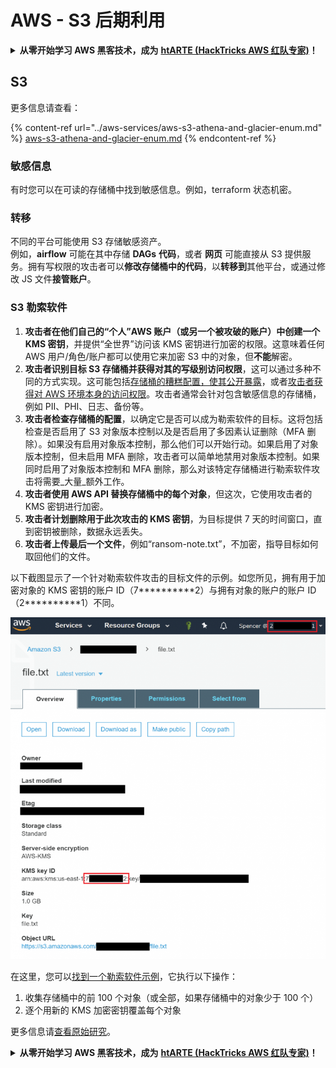 # AWS - S3 后期利用

<details>

<summary><strong>从零开始学习 AWS 黑客技术，成为</strong> <a href="https://training.hacktricks.xyz/courses/arte"><strong>htARTE (HackTricks AWS 红队专家)</strong></a><strong>！</strong></summary>

支持 HackTricks 的其他方式：

* 如果您想在 HackTricks 中看到您的**公司广告**或**下载 HackTricks 的 PDF**，请查看[**订阅计划**](https://github.com/sponsors/carlospolop)！
* 获取[**官方 PEASS & HackTricks 商品**](https://peass.creator-spring.com)
* 探索[**PEASS 家族**](https://opensea.io/collection/the-peass-family)，我们独家的[**NFTs 集合**](https://opensea.io/collection/the-peass-family)
* **加入** 💬 [**Discord 群组**](https://discord.gg/hRep4RUj7f) 或 [**telegram 群组**](https://t.me/peass) 或在 **Twitter** 🐦 上**关注**我 [**@carlospolopm**](https://twitter.com/carlospolopm)**。**
* **通过向** [**HackTricks**](https://github.com/carlospolop/hacktricks) 和 [**HackTricks Cloud**](https://github.com/carlospolop/hacktricks-cloud) github 仓库提交 PR 来分享您的黑客技巧。

</details>

## S3

更多信息请查看：

{% content-ref url="../aws-services/aws-s3-athena-and-glacier-enum.md" %}
[aws-s3-athena-and-glacier-enum.md](../aws-services/aws-s3-athena-and-glacier-enum.md)
{% endcontent-ref %}

### 敏感信息

有时您可以在可读的存储桶中找到敏感信息。例如，terraform 状态机密。

### 转移

不同的平台可能使用 S3 存储敏感资产。\
例如，**airflow** 可能在其中存储 **DAGs** **代码**，或者 **网页** 可能直接从 S3 提供服务。拥有写权限的攻击者可以**修改存储桶中的代码**，以**转移到**其他平台，或通过修改 JS 文件**接管账户**。

### S3 勒索软件

1. **攻击者在他们自己的“个人”AWS 账户（或另一个被攻破的账户）中创建一个 KMS 密钥**，并提供“全世界”访问该 KMS 密钥进行加密的权限。这意味着任何 AWS 用户/角色/账户都可以使用它来加密 S3 中的对象，但**不能**解密。
2. **攻击者识别目标 S3 存储桶并获得对其的写级别访问权限**，这可以通过多种不同的方式实现。这可能包括[存储桶的糟糕配置，使其公开暴露](https://rhinosecuritylabs.com/penetration-testing/penetration-testing-aws-storage/)，或者[攻击者获得对 AWS 环境本身的访问权限](https://rhinosecuritylabs.com/penetration-testing/penetration-testing-aws-storage/)。攻击者通常会针对包含敏感信息的存储桶，例如 PII、PHI、日志、备份等。
3. **攻击者检查存储桶的配置**，以确定它是否可以成为勒索软件的目标。这将包括检查是否启用了 S3 对象版本控制以及是否启用了多因素认证删除（MFA 删除）。如果没有启用对象版本控制，那么他们可以开始行动。如果启用了对象版本控制，但未启用 MFA 删除，攻击者可以简单地禁用对象版本控制。如果同时启用了对象版本控制和 MFA 删除，那么对该特定存储桶进行勒索软件攻击将需要_大量_额外工作。
4. **攻击者使用 AWS API 替换存储桶中的每个对象**，但这次，它使用攻击者的 KMS 密钥进行加密。
5. **攻击者计划删除用于此次攻击的 KMS 密钥**，为目标提供 7 天的时间窗口，直到密钥被删除，数据永远丢失。
6. **攻击者上传最后一个文件**，例如“ransom-note.txt”，不加密，指导目标如何取回他们的文件。

以下截图显示了一个针对勒索软件攻击的目标文件的示例。如您所见，拥有用于加密对象的 KMS 密钥的账户 ID（7\*\*\*\*\*\*\*\*\*\*2）与拥有对象的账户的账户 ID（2\*\*\*\*\*\*\*\*\*\*1）不同。

![](<../../../.gitbook/assets/image (2) (1) (1) (1) (1) (1) (1) (1) (1) (1) (1) (1) (1).png>)

在这里，您可以[找到一个勒索软件示例](https://github.com/RhinoSecurityLabs/Cloud-Security-Research/blob/master/AWS/s3\_ransomware/s3-ransomware-poc.py)，它执行以下操作：

1. 收集存储桶中的前 100 个对象（或全部，如果存储桶中的对象少于 100 个）
2. 逐个用新的 KMS 加密密钥覆盖每个对象

更多信息请[查看原始研究](https://rhinosecuritylabs.com/aws/s3-ransomware-part-1-attack-vector/)。

<details>

<summary><strong>从零开始学习 AWS 黑客技术，成为</strong> <a href="https://training.hacktricks.xyz/courses/arte"><strong>htARTE (HackTricks AWS 红队专家)</strong></a><strong>！</strong></summary>

支持 HackTricks 的其他方式：

* 如果您想在 HackTricks 中看到您的**公司广告**或**下载 HackTricks 的 PDF**，请查看[**订阅计划**](https://github.com/sponsors/carlospolop)！
* 获取[**官方 PEASS & HackTricks 商品**](https://peass.creator-spring.com)
* 探索[**PEASS 家族**](https://opensea.io/collection/the-peass-family)，我们独家的[**NFTs 集合**](https://opensea.io/collection/the-peass-family)
* **加入** 💬 [**Discord 群组**](https://discord.gg/hRep4RUj7f) 或 [**telegram 群组**](https://t.me/peass) 或在 **Twitter** 🐦 上**关注**我 [**@carlospolopm**](https://twitter.com/carlospolopm)**。**
* **通过向** [**HackTricks**](https://github.com/carlospolop/hacktricks) 和 [**HackTricks Cloud**](https://github.com/carlospolop/hacktricks-cloud) github 仓库提交 PR 来分享您的黑客技巧。

</details>
